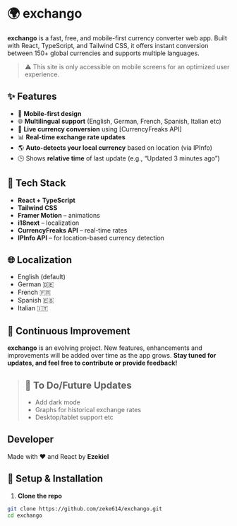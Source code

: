 # 🌍 exchango

**exchango** is a fast, free, and mobile-first currency converter web app. Built with React, TypeScript, and Tailwind CSS, it offers instant conversion between 150+ global currencies and supports multiple languages.

> ⚠️ This site is only accessible on mobile screens for an optimized user experience.

## ✨ Features

- 📱 **Mobile-first design**
- 🌐 **Multilingual support** (English, German, French, Spanish, Italian etc)
- 🔁 **Live currency conversion** using [CurrencyFreaks API]
- 📊 **Real-time exchange rate updates**
- 🌎 **Auto-detects your local currency** based on location (via IPInfo)
- 🕒 Shows **relative time** of last update (e.g., “Updated 3 minutes ago”)

## 🚀 Tech Stack

- **React + TypeScript**
- **Tailwind CSS**
- **Framer Motion** – animations
- **i18next** – localization
- **CurrencyFreaks API** – real-time rates
- **IPInfo API** – for location-based currency detection

## 🌐 Localization

- English (default)
- German 🇩🇪
- French 🇫🇷
- Spanish 🇪🇸
- Italian 🇮🇹

## 🚧 Continuous Improvement
**exchango** is an evolving project. New features, enhancements and improvements will be added over time as the app grows. **Stay tuned for updates, and feel free to contribute or provide feedback!**
> ## 🧪 To Do/Future Updates
> - Add dark mode
> - Graphs for historical exchange rates
> - Desktop/tablet support etc

## Developer
Made with ❤️ and React by **Ezekiel**

## 🔧 Setup & Installation

1. **Clone the repo**

```bash
git clone https://github.com/zeke614/exchango.git
cd exchango
